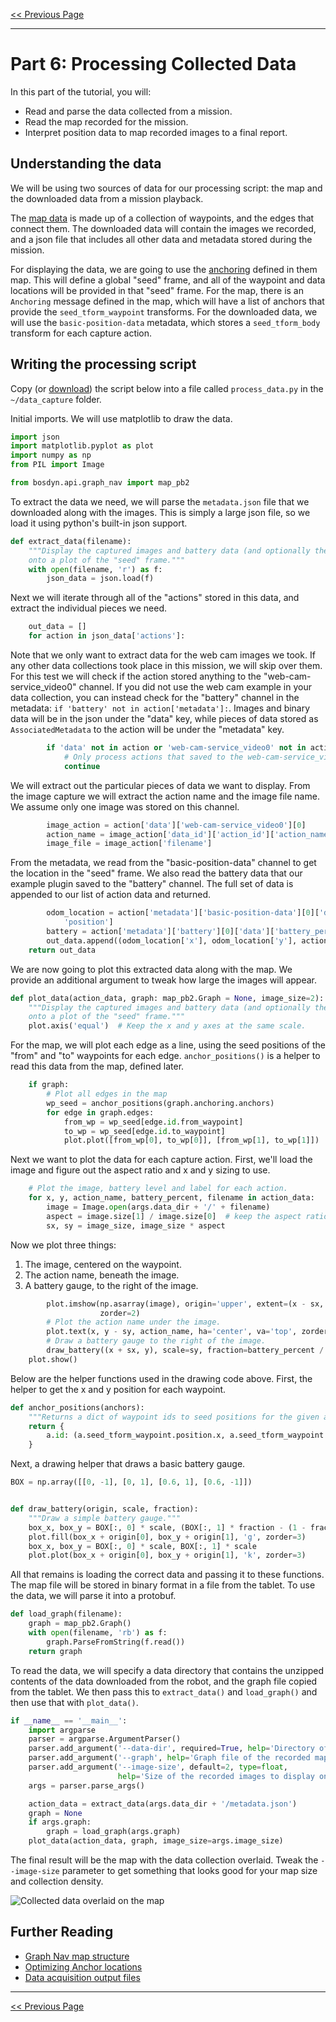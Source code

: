 <!--
Copyright (c) 2023 Boston Dynamics, Inc.  All rights reserved.

Downloading, reproducing, distributing or otherwise using the SDK Software
is subject to the terms and conditions of the Boston Dynamics Software
Development Kit License (20191101-BDSDK-SL).
-->

<script type="text/javascript" src="video_play_at_scroll.js"></script>
<link rel="stylesheet" type="text/css" href="tutorial.css">
<link href="prism.css" rel="stylesheet" />
<script src="prism.js"></script>

[<< Previous Page](daq5.md)

---

# Part 6: Processing Collected Data

In this part of the tutorial, you will:

- Read and parse the data collected from a mission.
- Read the map recorded for the mission.
- Interpret position data to map recorded images to a final report.

## Understanding the data

We will be using two sources of data for our processing script: the map and the downloaded data from a mission playback.

The [map data](../../concepts/autonomy/graphnav_map_structure.md) is made up of a collection of waypoints, and the edges that connect them. The downloaded data will contain the images we recorded, and a json file that includes all other data and metadata stored during the mission.

For displaying the data, we are going to use the [anchoring](../../concepts/autonomy/graphnav_map_structure.md#anchorings-and-anchoring-optimization) defined in them map. This will define a global "seed" frame, and all of the waypoint and data locations will be provided in that "seed" frame. For the map, there is an `Anchoring` message defined in the map, which will have a list of anchors that provide the `seed_tform_waypoint` transforms. For the downloaded data, we will use the `basic-position-data` metadata, which stores a `seed_tform_body` transform for each capture action.

## Writing the processing script

Copy (or <a href="files/process_data.py">download</a>) the script below into a file called `process_data.py` in the `~/data_capture` folder.

Initial imports. We will use matplotlib to draw the data.

```python
import json
import matplotlib.pyplot as plot
import numpy as np
from PIL import Image

from bosdyn.api.graph_nav import map_pb2
```

To extract the data we need, we will parse the `metadata.json` file that we downloaded along with the images. This is simply a large json file, so we load it using python's built-in json support.

```python
def extract_data(filename):
    """Display the captured images and battery data (and optionally the map edges)
    onto a plot of the "seed" frame."""
    with open(filename, 'r') as f:
        json_data = json.load(f)
```

Next we will iterate through all of the "actions" stored in this data, and extract the individual pieces we need.

```python
    out_data = []
    for action in json_data['actions']:
```

Note that we only want to extract data for the web cam images we took. If any other data collections took place in this mission, we
will skip over them. For this test we will check if the action stored anything to the "web-cam-service_video0" channel. If you did not use the web cam example in your data collection, you can instead check for the "battery" channel in the metadata: `if 'battery' not in action['metadata']:`. Images and binary data will be in the json under the "data" key, while pieces of data stored as `AssociatedMetadata` to the action will be under the "metadata" key.

```python
        if 'data' not in action or 'web-cam-service_video0' not in action['data']:
            # Only process actions that saved to the web-cam-service_video0 channel
            continue
```

We will extract out the particular pieces of data we want to display. From the image capture we will extract the action name and the image file name. We assume only one image was stored on this channel.

```python
        image_action = action['data']['web-cam-service_video0'][0]
        action_name = image_action['data_id']['action_id']['action_name']
        image_file = image_action['filename']
```

From the metadata, we read from the "basic-position-data" channel to get the location in the "seed" frame. We also read the battery data that our example plugin saved to the "battery" channel. The full set of data is appended to our list of action data and returned.

```python
        odom_location = action['metadata']['basic-position-data'][0]['data']['seed_tform_body'][
            'position']
        battery = action['metadata']['battery'][0]['data']['battery_percentage']
        out_data.append((odom_location['x'], odom_location['y'], action_name, battery, image_file))
    return out_data
```

We are now going to plot this extracted data along with the map. We provide an additional argument to tweak how large the images will appear.

```python
def plot_data(action_data, graph: map_pb2.Graph = None, image_size=2):
    """Display the captured images and battery data (and optionally the map edges)
    onto a plot of the "seed" frame."""
    plot.axis('equal')  # Keep the x and y axes at the same scale.
```

For the map, we will plot each edge as a line, using the seed positions of the "from" and "to" waypoints for each edge. `anchor_positions()` is a helper to read this data from the map, defined later.

```python
    if graph:
        # Plot all edges in the map
        wp_seed = anchor_positions(graph.anchoring.anchors)
        for edge in graph.edges:
            from_wp = wp_seed[edge.id.from_waypoint]
            to_wp = wp_seed[edge.id.to_waypoint]
            plot.plot([from_wp[0], to_wp[0]], [from_wp[1], to_wp[1]])
```

Next we want to plot the data for each capture action. First, we'll load the image and figure out the aspect ratio and x and y sizing to use.

```python
    # Plot the image, battery level and label for each action.
    for x, y, action_name, battery_percent, filename in action_data:
        image = Image.open(args.data_dir + '/' + filename)
        aspect = image.size[1] / image.size[0]  # keep the aspect ratio the same for the image.
        sx, sy = image_size, image_size * aspect
```

Now we plot three things:

1. The image, centered on the waypoint.
2. The action name, beneath the image.
3. A battery gauge, to the right of the image.

```python
        plot.imshow(np.asarray(image), origin='upper', extent=(x - sx, x + sx, y - sy, y + sy),
                    zorder=2)
        # Plot the action name under the image.
        plot.text(x, y - sy, action_name, ha='center', va='top', zorder=3)
        # Draw a battery gauge to the right of the image.
        draw_battery((x + sx, y), scale=sy, fraction=battery_percent / 100)
    plot.show()
```

Below are the helper functions used in the drawing code above. First, the helper to get the x and y position for each waypoint.

```python
def anchor_positions(anchors):
    """Returns a dict of waypoint ids to seed positions for the given anchors."""
    return {
        a.id: (a.seed_tform_waypoint.position.x, a.seed_tform_waypoint.position.y) for a in anchors
    }
```

Next, a drawing helper that draws a basic battery gauge.

```python
BOX = np.array([[0, -1], [0, 1], [0.6, 1], [0.6, -1]])


def draw_battery(origin, scale, fraction):
    """Draw a simple battery gauge."""
    box_x, box_y = BOX[:, 0] * scale, (BOX[:, 1] * fraction - (1 - fraction)) * scale
    plot.fill(box_x + origin[0], box_y + origin[1], 'g', zorder=3)
    box_x, box_y = BOX[:, 0] * scale, BOX[:, 1] * scale
    plot.plot(box_x + origin[0], box_y + origin[1], 'k', zorder=3)
```

All that remains is loading the correct data and passing it to these functions. The map file will be stored in binary format in a file from the tablet. To use the data, we will parse it into a protobuf.

```python
def load_graph(filename):
    graph = map_pb2.Graph()
    with open(filename, 'rb') as f:
        graph.ParseFromString(f.read())
    return graph
```

To read the data, we will specify a data directory that contains the unzipped contents of the data downloaded from the robot, and the graph file copied from the tablet. We then pass this to `extract_data()` and `load_graph()` and then use that with `plot_data()`.

```python
if __name__ == '__main__':
    import argparse
    parser = argparse.ArgumentParser()
    parser.add_argument('--data-dir', required=True, help='Directory of downloaded data')
    parser.add_argument('--graph', help='Graph file of the recorded map')
    parser.add_argument('--image-size', default=2, type=float,
                        help='Size of the recorded images to display on the map (meters)')
    args = parser.parse_args()

    action_data = extract_data(args.data_dir + '/metadata.json')
    graph = None
    if args.graph:
        graph = load_graph(args.graph)
    plot_data(action_data, graph, image_size=args.image_size)
```

The final result will be the map with the data collection overlaid. Tweak the `--image-size` parameter to get something that looks good for your map size and collection density.

![Collected data overlaid on the map](img/map1.png)

## Further Reading

- [Graph Nav map structure](../../concepts/autonomy/graphnav_map_structure.md)
- [Optimizing Anchor locations](../../concepts/autonomy/graphnav_map_structure.md#anchorings-and-anchoring-optimization)
- [Data acquisition output files](../../concepts/data_acquisition_output.md)

---

[<< Previous Page](daq5.md)
